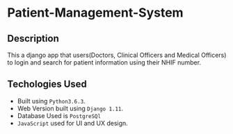 # Patient-Management-System
## Description
This a django app that users(Doctors, Clinical Officers and Medical Officers) to login and search for patient information using 
their NHIF number.
## Techologies Used
* Built using ``Python3.6.3``.
* Web Version built using ``Django 1.11``.
* Database Used is ``PostgreSQl``
* ``JavaScript`` used for UI and UX design.
